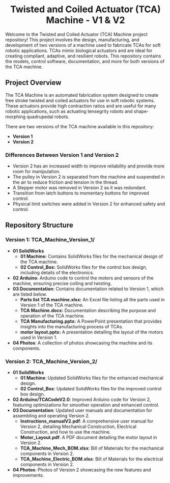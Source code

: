 <h1 align="center">Twisted and Coiled Actuator (TCA) Machine - V1 & V2</h1>

<p>Welcome to the Twisted and Coiled Actuator (TCA) Machine project repository! This project involves the design, manufacturing, and development of two versions of a machine used to fabricate TCAs for soft robotic applications. TCAs mimic biological actuators and are ideal for creating compliant, adaptive, and resilient robots. This repository contains the models, control software, documentation, and more for both versions of the TCA machine.</p>

<h2>Project Overview</h2>

<p>The TCA Machine is an automated fabrication system designed to create free stroke twisted and coiled actuators for use in soft robotic systems. These actuators provide high contraction ratios and are useful for many robotic applications, such as actuating tensegrity robots and shape-morphing quadrupedal robots.</p>

<p>There are two versions of the TCA machine available in this repository:</p>

<ul>
  <li><strong>Version 1</strong></li>
  <li><strong>Version 2</strong></li>
</ul>
<h3>Differences Between Version 1 and Version 2</h3>
<ul>
  <li>Version 2 has an increased width to improve reliability and provide more room for manipulation.</li>
  <li>The pulley in Version 2 is separated from the machine and suspended in the air to reduce friction and tension in the thread.</li>
  <li>A Stepper motor was removed in Version 2 as it was redundant.</li>
  <li>Transition from latch buttons to momentary buttons for improved control.</li>
  <li>Physical limit switches were added in Version 2 for enhanced safety and control.</li>
</ul>

<h2>Repository Structure</h2>

<h3>Version 1: TCA_Machine_Version_1/</h3>
<ul>
  <li><strong>01 SolidWorks</strong>
    <ul>
      <li><strong>01 Machine:</strong> Contains SolidWorks files for the mechanical design of the TCA machine.</li>
      <li><strong>02 Control_Box:</strong> SolidWorks files for the control box design, including details of the electronics.</li>
    </ul>
  </li>
  <li><strong>02 Arduino</strong>: Arduino code to control the motors and sensors of the machine, ensuring precise coiling and twisting.</li>
  <li><strong>03 Documentation</strong>: Contains documentation related to Version 1, which are listed below.
  <ul>
      <li><strong>Parts list TCA machine.xlsx:</strong> An Excel file listing all the parts used in Version 1 of the TCA machine.</li>
      <li><strong>TCA Machine.docx:</strong> Documentation describing the purpose and operation of the TCA machine.</li>
      <li><strong>TCA Manufacturing.pptx:</strong> A PowerPoint presentation that provides insights into the manufacturing process of TCAs.</li>
      <li><strong>motor layout.pptx:</strong> A presentation detailing the layout of the motors used in Version 1.</li>
    </ul>
  </li>
  <li><strong>04 Photos</strong>: A collection of photos showcasing the machine and its components.</li>
</ul>

<h3>Version 2: TCA_Machine_Version_2/</h3>
<ul>
  <li><strong>01 SolidWorks</strong>
    <ul>
      <li><strong>01 Machine</strong>: Updated SolidWorks files for the enhanced mechanical design.</li>
      <li><strong>02 Control_Box</strong>: Updated SolidWorks files for the improved control box design.</li>
    </ul>
  </li>
<li><strong>02 Arduino/TCACodeV2.0</strong>: Improved Arduino code for Version 2, featuring optimizations for smoother operation and enhanced control.</li>
<li><strong>03 Documentation</strong>: Updated user manuals and documentation for assembling and operating Version 2.
    <ul>
    <li><strong>Instructions_manualV2.pdf</strong>: A comprehensive user manual for Version 2, detailing Mechanical Construction, Electrical Construction, and how to use the machine.</li>
    <li><strong>Motor_Layout.pdf</strong>: A PDF document detailing the motor layout in Version 2.</li>
    <li><strong>TCA_Machine_Mech_BOM.xlsx</strong>: Bill of Materials for the mechanical components in Version 2.</li>
    <li><strong>TCA_Machine_Electric_BOM.xlsx</strong>: Bill of Materials for the electrical components in Version 2.</li>
    </ul>
  </li>
  <li><strong>04 Photos</strong>: Photos of Version 2 showcasing the new features and improvements.</li>
</ul>
